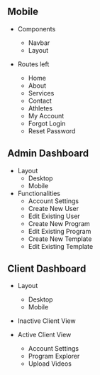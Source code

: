 ## Mobile

-   Components

    -   Navbar
    -   Layout

-   Routes left
    -   Home
    -   About
    -   Services
    -   Contact
    -   Athletes
    -   My Account
    -   Forgot Login
    -   Reset Password

## Admin Dashboard

-   Layout
    -   Desktop
    -   Mobile
-   Functionalities
    -   Account Settings
    -   Create New User
    -   Edit Existing User
    -   Create New Program
    -   Edit Existing Program
    -   Create New Template
    -   Edit Existing Template

## Client Dashboard

-   Layout

    -   Desktop
    -   Mobile

-   Inactive Client View

-   Active Client View
    -   Account Settings
    -   Program Explorer
    -   Upload Videos
